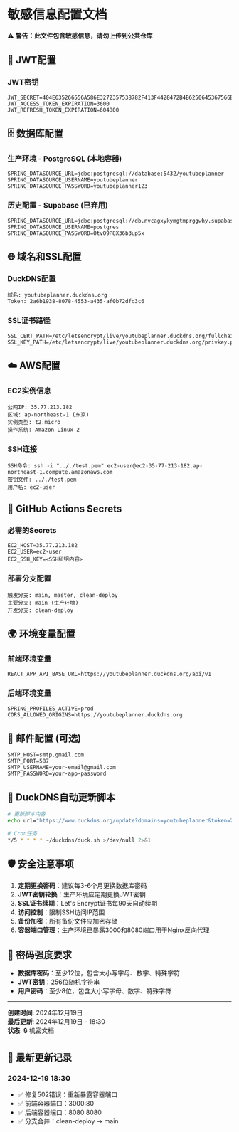 # 敏感信息配置文档

⚠️ **警告：此文件包含敏感信息，请勿上传到公共仓库**

## 🔐 JWT配置

### JWT密钥
```
JWT_SECRET=404E635266556A586E3272357538782F413F4428472B4B6250645367566B5970
JWT_ACCESS_TOKEN_EXPIRATION=3600
JWT_REFRESH_TOKEN_EXPIRATION=604800
```

## 🗄️ 数据库配置

### 生产环境 - PostgreSQL (本地容器)
```
SPRING_DATASOURCE_URL=jdbc:postgresql://database:5432/youtubeplanner
SPRING_DATASOURCE_USERNAME=youtubeplanner
SPRING_DATASOURCE_PASSWORD=youtubeplanner123
```

### 历史配置 - Supabase (已弃用)
```
SPRING_DATASOURCE_URL=jdbc:postgresql://db.nvcagxykymgtmprggwhy.supabase.co:5432/postgres
SPRING_DATASOURCE_USERNAME=postgres
SPRING_DATASOURCE_PASSWORD=OtvO9P8X36b3up5x
```

## 🌐 域名和SSL配置

### DuckDNS配置
```
域名: youtubeplanner.duckdns.org
Token: 2a6b1938-8078-4553-a435-af0b72dfd3c6
```

### SSL证书路径
```
SSL_CERT_PATH=/etc/letsencrypt/live/youtubeplanner.duckdns.org/fullchain.pem
SSL_KEY_PATH=/etc/letsencrypt/live/youtubeplanner.duckdns.org/privkey.pem
```

## ☁️ AWS配置

### EC2实例信息
```
公网IP: 35.77.213.182
区域: ap-northeast-1 (东京)
实例类型: t2.micro
操作系统: Amazon Linux 2
```

### SSH连接
```
SSH命令: ssh -i ".././test.pem" ec2-user@ec2-35-77-213-182.ap-northeast-1.compute.amazonaws.com
密钥文件: .././test.pem
用户名: ec2-user
```

## 🔧 GitHub Actions Secrets

### 必需的Secrets
```
EC2_HOST=35.77.213.182
EC2_USER=ec2-user
EC2_SSH_KEY=<SSH私钥内容>
```

### 部署分支配置
```
触发分支: main, master, clean-deploy
主要分支: main (生产环境)
开发分支: clean-deploy
```

## 🌍 环境变量配置

### 前端环境变量
```
REACT_APP_API_BASE_URL=https://youtubeplanner.duckdns.org/api/v1
```

### 后端环境变量
```
SPRING_PROFILES_ACTIVE=prod
CORS_ALLOWED_ORIGINS=https://youtubeplanner.duckdns.org
```

## 📧 邮件配置 (可选)
```
SMTP_HOST=smtp.gmail.com
SMTP_PORT=587
SMTP_USERNAME=your-email@gmail.com
SMTP_PASSWORD=your-app-password
```

## 🔄 DuckDNS自动更新脚本
```bash
# 更新脚本内容
echo url="https://www.duckdns.org/update?domains=youtubeplanner&token=2a6b1938-8078-4553-a435-af0b72dfd3c6&ip=" | curl -k -o ~/duckdns/duck.log -K -

# Cron任务
*/5 * * * * ~/duckdns/duck.sh >/dev/null 2>&1
```

## 🛡️ 安全注意事项

1. **定期更换密码**：建议每3-6个月更换数据库密码
2. **JWT密钥轮换**：生产环境应定期更换JWT密钥
3. **SSL证书续期**：Let's Encrypt证书每90天自动续期
4. **访问控制**：限制SSH访问IP范围
5. **备份加密**：所有备份文件应加密存储
6. **容器端口管理**：生产环境已暴露3000和8080端口用于Nginx反向代理

## 📝 密码强度要求

- **数据库密码**：至少12位，包含大小写字母、数字、特殊字符
- **JWT密钥**：256位随机字符串
- **用户密码**：至少8位，包含大小写字母、数字、特殊字符

---

**创建时间**: 2024年12月19日  
**最后更新**: 2024年12月19日 - 18:30  
**状态**: 🔒 机密文档

## 🔄 最新更新记录

### 2024-12-19 18:30
- ✅ 修复502错误：重新暴露容器端口
- ✅ 前端容器端口：3000:80
- ✅ 后端容器端口：8080:8080
- ✅ 分支合并：clean-deploy → main 